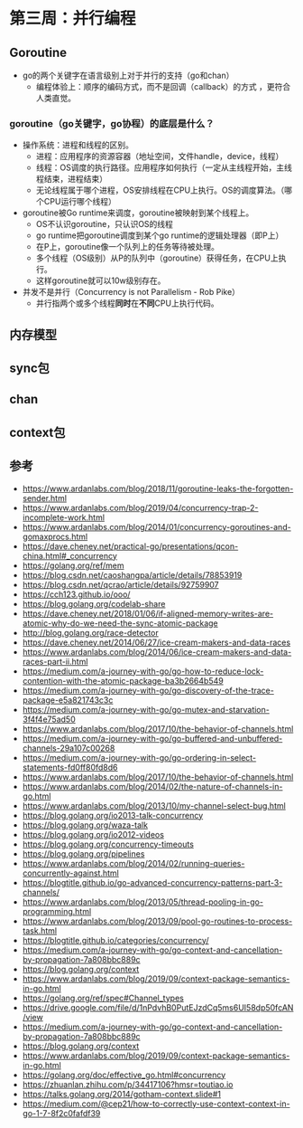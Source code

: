 # 第三周：并行编程

## Goroutine
- go的两个关键字在语言级别上对于并行的支持（go和chan）
    - 编程体验上：顺序的编码方式，而不是回调（callback）的方式 ，更符合人类直觉。
### goroutine（go关键字，go协程）的底层是什么？
  - 操作系统：进程和线程的区别。
    - 进程：应用程序的资源容器（地址空间，文件handle，device，线程）
    - 线程：OS调度的执行路径。应用程序如何执行（一定从主线程开始，主线程结束，进程结束）
    - 无论线程属于哪个进程，OS安排线程在CPU上执行。OS的调度算法。（哪个CPU运行哪个线程）
  - goroutine被Go runtime来调度，goroutine被映射到某个线程上。
    - OS不认识goroutine，只认识OS的线程
    - go runtime把goroutine调度到某个go runtime的逻辑处理器（即P上）
    - 在P上，goroutine像一个队列上的任务等待被处理。
    - 多个线程（OS级别）从P的队列中（goroutine）获得任务，在CPU上执行。
    - 这样goroutine就可以10w级别存在。
  - 并发不是并行（Concurrency is not Parallelism - Rob Pike）
    - 并行指两个或多个线程**同时**在**不同**CPU上执行代码。

###  

## 内存模型

## sync包

## chan

## context包

## 参考

- https://www.ardanlabs.com/blog/2018/11/goroutine-leaks-the-forgotten-sender.html
- https://www.ardanlabs.com/blog/2019/04/concurrency-trap-2-incomplete-work.html
- https://www.ardanlabs.com/blog/2014/01/concurrency-goroutines-and-gomaxprocs.html
- https://dave.cheney.net/practical-go/presentations/qcon-china.html#_concurrency
- https://golang.org/ref/mem
- https://blog.csdn.net/caoshangpa/article/details/78853919
- https://blog.csdn.net/qcrao/article/details/92759907
- https://cch123.github.io/ooo/
- https://blog.golang.org/codelab-share
- https://dave.cheney.net/2018/01/06/if-aligned-memory-writes-are-atomic-why-do-we-need-the-sync-atomic-package
- http://blog.golang.org/race-detector
- https://dave.cheney.net/2014/06/27/ice-cream-makers-and-data-races
- https://www.ardanlabs.com/blog/2014/06/ice-cream-makers-and-data-races-part-ii.html
- https://medium.com/a-journey-with-go/go-how-to-reduce-lock-contention-with-the-atomic-package-ba3b2664b549
- https://medium.com/a-journey-with-go/go-discovery-of-the-trace-package-e5a821743c3c
- https://medium.com/a-journey-with-go/go-mutex-and-starvation-3f4f4e75ad50
- https://www.ardanlabs.com/blog/2017/10/the-behavior-of-channels.html
- https://medium.com/a-journey-with-go/go-buffered-and-unbuffered-channels-29a107c00268
- https://medium.com/a-journey-with-go/go-ordering-in-select-statements-fd0ff80fd8d6
- https://www.ardanlabs.com/blog/2017/10/the-behavior-of-channels.html
- https://www.ardanlabs.com/blog/2014/02/the-nature-of-channels-in-go.html
- https://www.ardanlabs.com/blog/2013/10/my-channel-select-bug.html
- https://blog.golang.org/io2013-talk-concurrency
- https://blog.golang.org/waza-talk
- https://blog.golang.org/io2012-videos
- https://blog.golang.org/concurrency-timeouts
- https://blog.golang.org/pipelines
- https://www.ardanlabs.com/blog/2014/02/running-queries-concurrently-against.html
- https://blogtitle.github.io/go-advanced-concurrency-patterns-part-3-channels/
- https://www.ardanlabs.com/blog/2013/05/thread-pooling-in-go-programming.html
- https://www.ardanlabs.com/blog/2013/09/pool-go-routines-to-process-task.html
- https://blogtitle.github.io/categories/concurrency/
- https://medium.com/a-journey-with-go/go-context-and-cancellation-by-propagation-7a808bbc889c
- https://blog.golang.org/context
- https://www.ardanlabs.com/blog/2019/09/context-package-semantics-in-go.html
- https://golang.org/ref/spec#Channel_types
- https://drive.google.com/file/d/1nPdvhB0PutEJzdCq5ms6UI58dp50fcAN/view
- https://medium.com/a-journey-with-go/go-context-and-cancellation-by-propagation-7a808bbc889c
- https://blog.golang.org/context
- https://www.ardanlabs.com/blog/2019/09/context-package-semantics-in-go.html
- https://golang.org/doc/effective_go.html#concurrency
- https://zhuanlan.zhihu.com/p/34417106?hmsr=toutiao.io
- https://talks.golang.org/2014/gotham-context.slide#1
- https://medium.com/@cep21/how-to-correctly-use-context-context-in-go-1-7-8f2c0fafdf39

